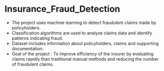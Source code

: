 # Insurance_Fraud_Detection

- The project uses machine learning to detect fraudulent claims made by policyholders. 
- Classification algorithms are used to analyze claims data and identify patterns indicating fraud.
- Dataset includes information about policyholders, claims and supporting documentation. 
- Goal of the project : To improve efficiency of the insurer by evaluating claims rapidly than traditional manual methods and reducing the number of fraudulent claims.
